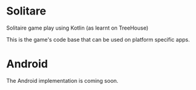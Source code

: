# Solitare
Solitaire game play using Kotlin (as learnt on TreeHouse)

This is the game's code base that can be used on platform specific apps.

# Android
The Android implementation is coming soon.
